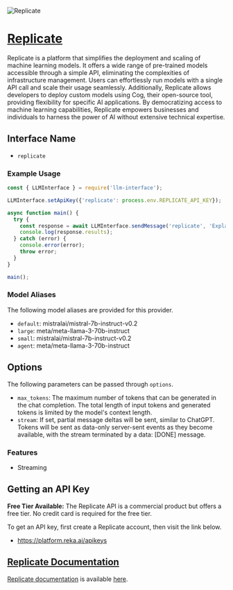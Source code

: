 ![Replicate](https://replicate.com/_homepage-assets/og.QA4c4pBO.png)

# [Replicate](https://replicate.com)

Replicate is a platform that simplifies the deployment and scaling of machine learning models. It offers a wide range of pre-trained models accessible through a simple API, eliminating the complexities of infrastructure management. Users can effortlessly run models with a single API call and scale their usage seamlessly. Additionally, Replicate allows developers to deploy custom models using Cog, their open-source tool, providing flexibility for specific AI applications. By democratizing access to machine learning capabilities, Replicate empowers businesses and individuals to harness the power of AI without extensive technical expertise.

## Interface Name

- `replicate`

### Example Usage

```javascript
const { LLMInterface } = require('llm-interface');

LLMInterface.setApiKey({'replicate': process.env.REPLICATE_API_KEY});

async function main() {
  try {
    const response = await LLMInterface.sendMessage('replicate', 'Explain the importance of low latency LLMs.');
    console.log(response.results);
  } catch (error) {
    console.error(error);
    throw error;
  }
}

main();
```

### Model Aliases

The following model aliases are provided for this provider. 

- `default`: mistralai/mistral-7b-instruct-v0.2
- `large`: meta/meta-llama-3-70b-instruct
- `small`: mistralai/mistral-7b-instruct-v0.2
- `agent`: meta/meta-llama-3-70b-instruct


## Options

The following parameters can be passed through `options`.

- `max_tokens`: The maximum number of tokens that can be generated in the chat completion. The total length of input tokens and generated tokens is limited by the model's context length.
- `stream`: If set, partial message deltas will be sent, similar to ChatGPT. Tokens will be sent as data-only server-sent events as they become available, with the stream terminated by a data: [DONE] message.


### Features

- Streaming


## Getting an API Key

**Free Tier Available:** The Replicate API is a commercial product but offers a free tier. No credit card is required for the free tier.

To get an API key, first create a Replicate account, then visit the link below.

- https://platform.reka.ai/apikeys


## [Replicate Documentation](https://replicate.com/docs)

[Replicate documentation](https://replicate.com/docs) is available [here](https://replicate.com/docs).
